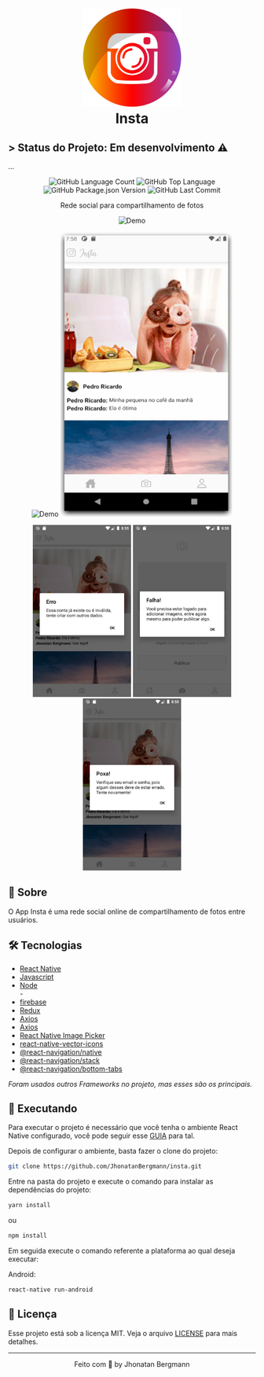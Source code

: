 <h1 align="center">
  <img src="android/app/src/main/res/drawable/iconsplash.png" width="200" height="200" alt="icon" >
  <br>
  Insta
</h1>

## > Status do Projeto: Em desenvolvimento :warning:
...

<p align="center">
  <img alt="GitHub Language Count" src="https://img.shields.io/github/languages/count/JhonatanBergmann/Insta" />
  <img alt="GitHub Top Language" src="https://img.shields.io/github/languages/top/JhonatanBergmann/Insta" />
  <img alt="GitHub Package.json Version" src="https://img.shields.io/github/package-json/v/JhonatanBergmann/Insta" />
  <img alt="GitHub Last Commit" src="https://img.shields.io/github/last-commit/JhonatanBergmann/Insta" />
</p>

<p align="center">Rede social para compartilhamento de fotos</p>

<p align="center">
  <img src="forREADME/Feed.gif" alt="Demo">
</p>
<p align="center">
  <img src="forREADME/Login.gif" alt="Demo" width="350" height="580">
  <img src="forREADME/Register.gif" alt="Demo" width="350" height="580">
</p>
<p align="center">
  <img src="forREADME/ScreenshotErr4541.png" alt="err" width="200" height="350">
  <img src="forREADME/ScreenshotErr2455.png" alt="err" width="200" height="350">
   <img src="forREADME/ScreenshotErr354.png" alt="err" width="200" height="350">
</p>

## 📅 Sobre

O App Insta é uma rede social online de compartilhamento de fotos entre usuários.

## 🛠 Tecnologias
- [React Native](https://facebook.github.io/react-native/)
- [Javascript](https://devdocs.io/javascript/)
- [Node](https://nodejs.org/en/)
<br/>-
- [firebase](https://firebase.google.com/?hl=pt-br)
- [Redux](https://redux.js.org/)
- [Axios](https://github.com/axios/axios)
- [Axios](https://github.com/react-native-image-picker/react-native-image-picker)
- [React Native Image Picker](https://www.npmjs.com/package/react-native-responsive-screen)
- [react-native-vector-icons](https://github.com/oblador/react-native-vector-icons)
- [@react-navigation/native](https://reactnavigation.org/)
- [@react-navigation/stack](https://reactnavigation.org/docs/stack-navigator/)
- [@react-navigation/bottom-tabs](https://reactnavigation.org/docs/tab-based-navigation/)

*Foram usados outros Frameworks no projeto, mas esses são os principais.*

## 📱 Executando 

Para executar o projeto é necessário que você tenha o ambiente React Native configurado, você pode seguir esse [GUIA](https://reactnative.dev/docs/environment-setup) para tal.

Depois de configurar o ambiente, basta fazer o clone do projeto:

```sh
git clone https://github.com/JhonatanBergmann/insta.git
```

Entre na pasta do projeto e execute o comando para instalar as dependências do projeto:

```sh
yarn install
```
ou
```sh
npm install
```

Em seguida execute o comando referente a plataforma ao qual deseja executar:

Android:

```sh
react-native run-android
```

## 📝 Licença

Esse projeto está sob a licença MIT. Veja o arquivo [LICENSE](LICENSE) para mais detalhes.

---

<p align="center">
 Feito com 💜 by Jhonatan Bergmann
</p>
